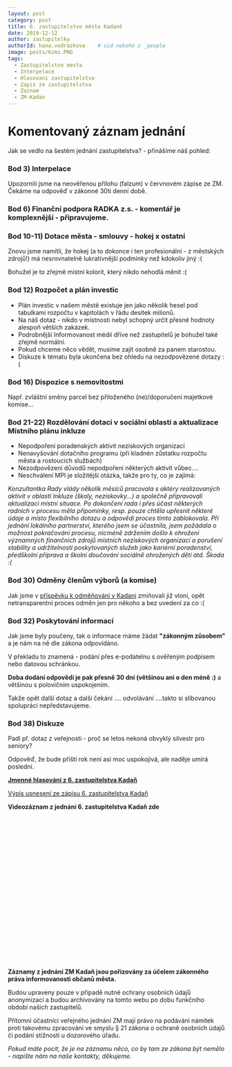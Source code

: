 ```yaml
---
layout: post
category: post
title: 6. zastupitelstvo města Kadaně
date: 2019-12-12
author: zastupitelky
authorId: hana.vodrazkova    # uid nekoho z _people
image: posts/6zmz.PNG
tags:
  - Zastupitelstvo mesta
  - Interpelace
  - Hlasovani zastupitelstva
  - Zapis ze zastupitelstva
  - Zaznam 
  - ZM-Kadan
---
```


# Komentovaný záznam jednání 

Jak se vedlo na šestém jednání zastupitelstva? - přinášíme náš pohled:   

### Bod 3) Interpelace
Upozornili jsme na neověřenou přílohu (falzum) v červnovém zápise ze ZM.
Čekáme na odpověď v zákonné 30ti denní době.

### Bod 6) Finanční podpora RADKA z.s. - komentář je komplexnější - připravujeme. 

### Bod 10-11) Dotace města - smlouvy - hokej x ostatní

Znovu jsme namítli, že hokej (a to dokonce i ten profesionální - z městských zdrojů!) má nesrovnatelně lukrativnější podmínky než kdokoliv jiný :(

Bohužel je to zřejmě místní kolorit, který nikdo nehodlá měnit :(

### Bod 12) Rozpočet a plán investic

* Plán investic v našem městě existuje jen jako několik hesel pod tabulkami rozpočtu v kapitolách v řádu desítek milionů.
* Na náš dotaz - nikdo v místnosti nebyl schopný určit přesné hodnoty alespoň větších zakázek.
* Podrobnější Informovanost médií dříve než zastupitelů je bohužel také zřejmě normální.
* Pokud chceme něco vědět, musíme zajít osobně za panem starostou.
* Diskuze k tématu byla ukončena bez ohledu na nezodpovězené dotazy :(

### Bod 16) Dispozice s nemovitostmi 

Např. zvláštní směny parcel bez přiloženého (ne)/doporučení majetkové komise...


### Bod 21-22) Rozdělování dotací v sociální oblasti a aktualizace Místního plánu inkluze 
* Nepodpoření poradenských aktivit neziskových organizací
* Nenavyšování dotačního programu (při kladnén zůstatku rozpočtu města a rostoucích službách)
* Nezodpovězení důvodů nepodpoření některých aktivit vůbec....
* Neschválení MPI je složitější otázka, takže pro ty, co je zajímá:

*Konzultantka Rady vlády několik měsíců pracovala s aktéry realizovaných aktivit v oblasti Inkluze (školy, neziskovky...) 
a společně připravovali aktualizaci místní situace. Po dokončení rada i přes účast některých radních v procesu měla připomínky, 
resp. pouze chtěla upřesnit některé údaje a místo flexibilního dotazu a odpovědi proces tímto zablokovala.
Při jednání lokálního partnerství, kterého jsem se účastnila, jsem požádala o možnost pokračování procesu,
nicméně zdržením došlo k ohrožení významných finančních zdrojů místních neziskových organizací a porušení stability a udržitelnosti
poskytovaných služeb jako kariérní poradenství, předškolní příprava a školní doučování sociálně ohrožených dětí atd. Škoda :(*

### Bod 30) Odměny členům výborů (a komise)

Jak jsme v [příspěvku k odměňování v Kadani](https://kadan.pirati.cz/aktuality/odmeny.html) zmiňovali již vloni, opět netransparentní proces odměn jen pro někoho a bez uvedení za co :(

### Bod 32) Poskytování informací
Jak jsme byly poučeny, tak o informace máme žádat **"zákonným zůsobem"** a je nám na ně dle zákona odpovídáno.

V překladu to znamená - podání přes e-podatelnu s ověřeným podpisem nebo datovou schránkou.

**Doba dodání odpovědi je pak přesně 30 dní (většinou ani o den méně :)** a většinou s polovičním uspokojením.

Takže opět další dotaz a další čekání .... odvolávání ....takto si slibovanou spolupráci nepředstavujeme.

### Bod 38) Diskuze

Padl př. dotaz z veřejnosti - proč se letos nekoná obvyklý silvestr pro seniory? 

Odpověď, že bude příští rok není asi moc uspokojivá, ale naděje umírá poslední.


**[Jmenné hlasování z 6. zastupitelstva Kadaň](https://drive.google.com/open?id=0B4Aa1_git4u0WFdtYjllZmgxV1E1czhTR0l2alI0THBSSEFF)**

[Výpis usnesení ze zápisu 6. zastupitelstva Kadaň](http://www.mesto-kadan.cz/obcan/9538/vypis-usneseni-ze-zapisu-z-6-zasedani-zastupitelstva-mesta) 

**Videozáznam z jednání 6. zastupitelstva Kadaň zde**

<script src="https://fast.wistia.com/embed/medias/ryqgpkqvze.jsonp" async></script><script src="https://fast.wistia.com/assets/external/E-v1.js" async></script><div class="wistia_responsive_padding" style="padding:66.67% 0 0 0;position:relative;"><div class="wistia_responsive_wrapper" style="height:100%;left:0;position:absolute;top:0;width:100%;"><div class="wistia_embed wistia_async_ryqgpkqvze videoFoam=true" style="height:100%;position:relative;width:100%"><div class="wistia_swatch" style="height:100%;left:0;opacity:0;overflow:hidden;position:absolute;top:0;transition:opacity 200ms;width:100%;"><img src="https://fast.wistia.com/embed/medias/ryqgpkqvze/swatch" style="filter:blur(5px);height:100%;object-fit:contain;width:100%;" alt="" aria-hidden="true" onload="this.parentNode.style.opacity=1;" /></div></div></div></div>


**Záznamy z jednání ZM Kadaň jsou pořizovány za účelem zákonného práva informovanosti občanů města.** 

Budou upraveny pouze v případě nutné ochrany osobních údajů anonymizací a budou archivovány na tomto webu po dobu funkčního období našich zastupitelů. 

Přítomní účastníci veřejného jednání ZM mají právo na podávání námitek proti takovému zpracování ve smyslu § 21 zákona o ochraně osobních údajů či podání stížnosti u dozorového úřadu.

*Pokud máte pocit, že je na záznamu něco, co by tam ze zákona být nemělo - napište nám na naše kontakty, děkujeme.*

